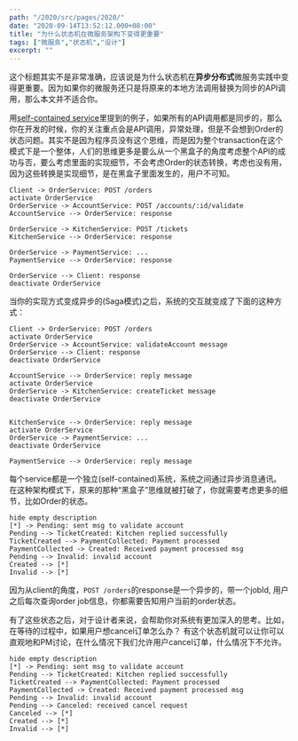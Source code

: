 ```yaml
---
path: "/2020/src/pages/2020/"
date: "2020-09-14T13:52:12.000+08:00"
title: "为什么状态机在微服务架构下变得更重要"
tags: ["微服务","状态机","设计"]
excerpt: ""
---
```


这个标题其实不是非常准确，应该说是为什么状态机在**异步分布式**微服务实践中变得更重要。因为如果你的微服务还只是将原来的本地方法调用替换为同步的API调用，那么本文并不适合你。

用[self-contained service](https://microservices.io/patterns/decomposition/self-contained-service.html)里提到的例子，如果所有的API调用都是同步的，那么你在开发的时候，你的关注重点会是API调用，异常处理，但是不会想到Order的状态问题。其实不是因为程序员没有这个思维，而是因为整个transaction在这个模式下是一个整体，人们的思维更多是要么从一个黑盒子的角度考虑整个API的成功与否，要么考虑里面的实现细节，不会考虑Order的状态转换，考虑也没有用，因为这些转换是实现细节，是在黑盒子里面发生的，用户不可知。

<!-- language:uml -->
    Client -> OrderService: POST /orders
    activate OrderService
    OrderService -> AccountService: POST /accounts/:id/validate
    AccountService --> OrderService: response
    
    OrderService -> KitchenService: POST /tickets
    KitchenService --> OrderService: response
    
    OrderService -> PaymentService: ...
    PaymentService --> OrderService: response

    OrderService --> Client: response
    deactivate OrderService

当你的实现方式变成异步的(Saga模式)之后，系统的交互就变成了下面的这种方式：

<!-- language:uml -->
    Client -> OrderService: POST /orders
    activate OrderService
    OrderService -> AccountService: validateAccount message
    OrderService --> Client: response
    deactivate OrderService
    
    AccountService --> OrderService: reply message
    activate OrderService
    OrderService -> KitchenService: createTicket message
    deactivate OrderService


    KitchenService --> OrderService: reply message
    activate OrderService
    OrderService -> PaymentService: ...
    deactivate OrderService

    PaymentService --> OrderService: reply message

每个service都是一个独立(self-contained)系统，系统之间通过异步消息通讯。在这种架构模式下，原来的那种“黑盒子”思维就被打破了，你就需要考虑更多的细节，比如Order的状态。
<!-- language:uml -->
    hide empty description
    [*] -> Pending: sent msg to validate account
    Pending --> TicketCreated: Kitchen replied successfully
    TicketCreated --> PaymentCollected: Payment processed
    PaymentCollected -> Created: Received payment processed msg
    Pending --> Invalid: invalid account
    Created --> [*]
    Invalid --> [*]

因为从client的角度，`POST /orders`的response是一个异步的，带一个jobId, 用户之后每次查询order job信息，你都需要告知用户当前的order状态。

有了这些状态之后，对于设计者来说，会帮助你对系统有更加深入的思考。比如，在等待的过程中，如果用户想cancel订单怎么办？ 有这个状态机就可以让你可以直观地和PM讨论，在什么情况下我们允许用户cancel订单，什么情况下不允许。

<!-- language:uml -->
    hide empty description
    [*] -> Pending: sent msg to validate account
    Pending --> TicketCreated: Kitchen replied successfully
    TicketCreated --> PaymentCollected: Payment processed
    PaymentCollected -> Created: Received payment processed msg
    Pending --> Invalid: invalid account
    Pending --> Canceled: received cancel request
    Canceled --> [*]
    Created --> [*]
    Invalid --> [*]